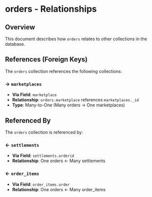 # orders - Relationships

## Overview

This document describes how `orders` relates to other collections in the database.

## References (Foreign Keys)

The `orders` collection references the following collections:

### → `marketplaces`

- **Via Field**: `marketplace`
- **Relationship**: `orders.marketplace` references `marketplaces._id`
- **Type**: Many-to-One (Many orders → One marketplaces)

## Referenced By

The `orders` collection is referenced by:

### ← `settlements`

- **Via Field**: `settlements.orderid`
- **Relationship**: One orders ← Many settlements

### ← `order_items`

- **Via Field**: `order_items.order`
- **Relationship**: One orders ← Many order_items

